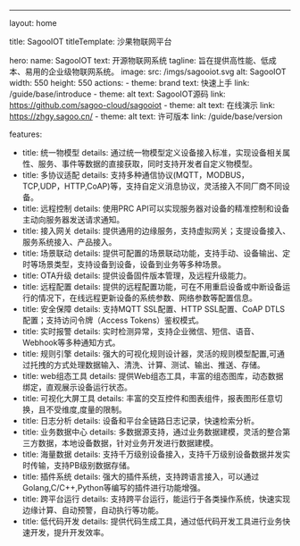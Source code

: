 ---
layout: home

title: SagooIOT
titleTemplate: 沙果物联网平台

hero:
  name: SagooIOT
  text: 开源物联网系统
  tagline: 旨在提供高性能、低成本、易用的企业级物联网系统。
  image:
    src: /imgs/sagooiot.svg
    alt: SagooIOT
    width: 550
    height: 550
  actions:
    - theme: brand
      text: 快速上手
      link: /guide/base/introduce
    - theme: alt
      text: SagooIOT源码
      link: https://github.com/sagoo-cloud/sagooiot
    - theme: alt
      text: 在线演示
      link: https://zhgy.sagoo.cn/
    - theme: alt
      text: 许可版本
      link: /guide/base/version

features:
  - title: 统一物模型
    details: 通过统一物模型定义设备接入标准，实现设备相关属性、服务、事件等数据的直接获取，同时支持开发者自定义物模型。
  - title: 多协议适配
    details: 支持多种通信协议(MQTT，MODBUS，TCP,UDP，HTTP,CoAP)等，支持自定义消息协议，灵活接入不同厂商不同设备。
  - title: 远程控制
    details: 使用PRC API可以实现服务器对设备的精准控制和设备主动向服务器发送请求通知。
  - title: 接入网关
    details: 提供通用的边缘服务，支持虚拟网关；支提设备接入、服务系统接入、产品接入。
  - title: 场景联动
    details: 提供可配置的场景联动功能，支持手动、设备输出、定时等场景类型，支持设备到设备，设备到业务等多种场景。
  - title: OTA升级
    details: 提供设备固件版本管理，及远程升级能力。
  - title: 远程配置
    details: 提供的远程配置功能，可在不用重启设备或中断设备运行的情况下，在线远程更新设备的系统参数、网络参数等配置信息。
  - title: 安全保障
    details: 支持MQTT SSL配置、HTTP SSL配置、CoAP DTLS配置；支持访问令牌（Access Tokens）鉴权模式。
  - title: 实时报警
    details: 实时检测异常，支持企业微信、短信、语音、Webhook等多种通知方式。
  - title: 规则引擎
    details: 强大的可视化规则设计器，灵活的规则模型配置,可通过托拽的方式处理数据输入、清洗、计算、测试、输出、推送、存储。
  - title: web组态工具
    details: 提供Web组态工具，丰富的组态图库，动态数据绑定，直观展示设备运行状态。
  - title: 可视化大屏工具
    details: 丰富的交互控件和图表组件，报表图形任意切换，且不受维度,度量的限制。
  - title: 日志分析
    details: 设备和平台全链路日志记录，快速检索分析。
  - title: 业务数据中心
    details: 多数据源支持，通过业务数据建模，灵活的整合第三方数据，本地设备数据，针对业务开发进行数据建模。
  - title: 海量数据
    details: 支持千万级别设备接入，支持千万级别设备数据并发实时传输，支持PB级别数据存储。
  - title: 插件系统
    details: 强大的插件系统，支持跨语言接入，可以通过Golang,C/C++,Python等编写的插件进行功能增强。
  - title: 跨平台运行
    details: 支持跨平台运行，能运行于各类操作系统，快速实现边缘计算、自动预警，自动执行等功能。
  - title: 低代码开发
    details: 提供代码生成工具，通过低代码开发工具进行业务快速开发，提升开发效率。
